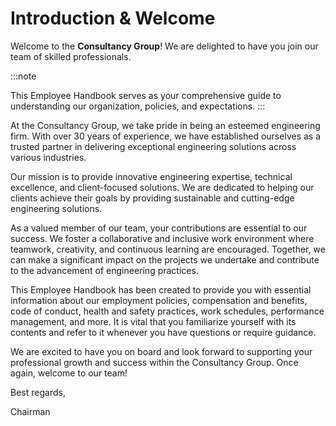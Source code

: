 # Introduction & Welcome
Welcome to the **Consultancy Group**! We are delighted to have you join our team of skilled professionals.

:::note

This Employee Handbook serves as your comprehensive guide to understanding our organization, policies, and expectations.
:::

At the Consultancy Group, we take pride in being an esteemed engineering firm. With over 30 years of experience, we have established ourselves as a trusted partner in delivering exceptional engineering solutions across various industries.

Our mission is to provide innovative engineering expertise, technical excellence, and client-focused solutions. We are dedicated to helping our clients achieve their goals by providing sustainable and cutting-edge engineering solutions.

As a valued member of our team, your contributions are essential to our success. We foster a collaborative and inclusive work environment where teamwork, creativity, and continuous learning are encouraged. Together, we can make a significant impact on the projects we undertake and contribute to the advancement of engineering practices.

This Employee Handbook has been created to provide you with essential information about our employment policies, compensation and benefits, code of conduct, health and safety practices, work schedules, performance management, and more. It is vital that you familiarize yourself with its contents and refer to it whenever you have questions or require guidance.

We are excited to have you on board and look forward to supporting your professional growth and success within the Consultancy Group. Once again, welcome to our team!

Best regards,

Chairman
